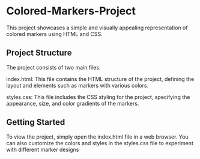 # Colored-Markers-Project
This project showcases a simple and visually appealing representation of colored markers using HTML and CSS.
## Project Structure
The project consists of two main files:

index.html: This file contains the HTML structure of the project, defining the layout and elements such as markers with various colors.

styles.css: This file includes the CSS styling for the project, specifying the appearance, size, and color gradients of the markers.

## Getting Started
To view the project, simply open the index.html file in a web browser. You can also customize the colors and styles in the styles.css file to experiment with different marker designs
